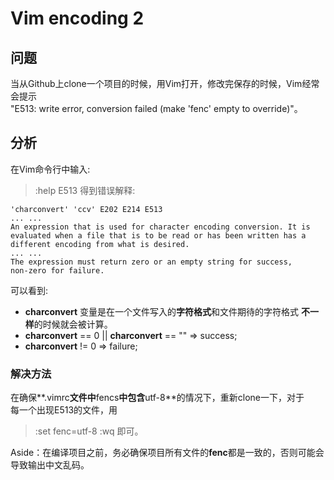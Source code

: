 
# Vim encoding 2

## 问题  
当从Github上clone一个项目的时候，用Vim打开，修改完保存的时候，Vim经常会提示  
"E513: write error, conversion failed (make 'fenc' empty to override)"。

## 分析
在Vim命令行中输入:
> :help E513
得到错误解释:

    'charconvert' 'ccv' E202 E214 E513
    ... ...
    An expression that is used for character encoding conversion. It is 
    evaluated when a file that is to be read or has been written has a
    different encoding from what is desired.
    ... ...
    The expression must return zero or an empty string for success,
    non-zero for failure.

可以看到:  
- **charconvert** 变量是在一个文件写入的**字符格式**和文件期待的字符格式
**不一样**的时候就会被计算。
- **charconvert** == 0 || **charconvert** == "" => success;
- **charconvert** != 0 => failure;

### 解决方法
在确保**.vimrc**文件中**fencs**中包含**utf-8**的情况下，重新clone一下，对于  
每一个出现E513的文件，用
> :set fenc=utf-8
> :wq
即可。

Aside：在编译项目之前，务必确保项目所有文件的**fenc**都是一致的，否则可能会  
导致输出中文乱码。
